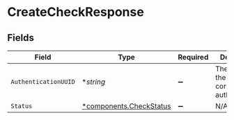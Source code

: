 # CreateCheckResponse


## Fields

| Field                                                             | Type                                                              | Required                                                          | Description                                                       | Example                                                           |
| ----------------------------------------------------------------- | ----------------------------------------------------------------- | ----------------------------------------------------------------- | ----------------------------------------------------------------- | ----------------------------------------------------------------- |
| `AuthenticationUUID`                                              | **string*                                                         | :heavy_minus_sign:                                                | The UUID of the corresponding authentication.                     |                                                                   |
| `Status`                                                          | [*components.CheckStatus](../../models/components/checkstatus.md) | :heavy_minus_sign:                                                | N/A                                                               | valid                                                             |